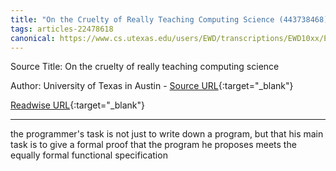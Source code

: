 ```yaml
---
title: "On the Cruelty of Really Teaching Computing Science (443738468)"
tags: articles-22478618
canonical: https://www.cs.utexas.edu/users/EWD/transcriptions/EWD10xx/EWD1036.html#
---
```


Source Title: On the cruelty of really teaching computing science

Author: University of Texas in Austin - [Source URL](https://www.cs.utexas.edu/users/EWD/transcriptions/EWD10xx/EWD1036.html#){:target="_blank"}

[Readwise URL](https://readwise.io/open/443738468){:target="_blank"}

---

the programmer's task is not just to write down a program, but that his main task is to give a formal proof that the program he proposes meets the equally formal functional specification
